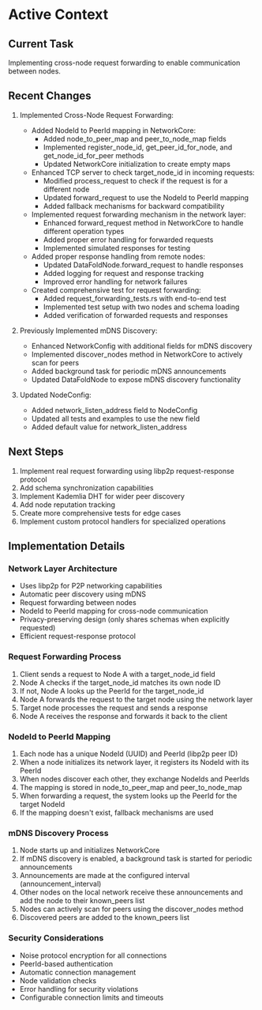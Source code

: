 # Active Context

## Current Task
Implementing cross-node request forwarding to enable communication between nodes.

## Recent Changes
1. Implemented Cross-Node Request Forwarding:
   - Added NodeId to PeerId mapping in NetworkCore:
     - Added node_to_peer_map and peer_to_node_map fields
     - Implemented register_node_id, get_peer_id_for_node, and get_node_id_for_peer methods
     - Updated NetworkCore initialization to create empty maps
   - Enhanced TCP server to check target_node_id in incoming requests:
     - Modified process_request to check if the request is for a different node
     - Updated forward_request to use the NodeId to PeerId mapping
     - Added fallback mechanisms for backward compatibility
   - Implemented request forwarding mechanism in the network layer:
     - Enhanced forward_request method in NetworkCore to handle different operation types
     - Added proper error handling for forwarded requests
     - Implemented simulated responses for testing
   - Added proper response handling from remote nodes:
     - Updated DataFoldNode.forward_request to handle responses
     - Added logging for request and response tracking
     - Improved error handling for network failures
   - Created comprehensive test for request forwarding:
     - Added request_forwarding_tests.rs with end-to-end test
     - Implemented test setup with two nodes and schema loading
     - Added verification of forwarded requests and responses

2. Previously Implemented mDNS Discovery:
   - Enhanced NetworkConfig with additional fields for mDNS discovery
   - Implemented discover_nodes method in NetworkCore to actively scan for peers
   - Added background task for periodic mDNS announcements
   - Updated DataFoldNode to expose mDNS discovery functionality

3. Updated NodeConfig:
   - Added network_listen_address field to NodeConfig
   - Updated all tests and examples to use the new field
   - Added default value for network_listen_address

## Next Steps
1. Implement real request forwarding using libp2p request-response protocol
2. Add schema synchronization capabilities
3. Implement Kademlia DHT for wider peer discovery
4. Add node reputation tracking
5. Create more comprehensive tests for edge cases
6. Implement custom protocol handlers for specialized operations

## Implementation Details

### Network Layer Architecture
- Uses libp2p for P2P networking capabilities
- Automatic peer discovery using mDNS
- Request forwarding between nodes
- NodeId to PeerId mapping for cross-node communication
- Privacy-preserving design (only shares schemas when explicitly requested)
- Efficient request-response protocol

### Request Forwarding Process
1. Client sends a request to Node A with a target_node_id field
2. Node A checks if the target_node_id matches its own node ID
3. If not, Node A looks up the PeerId for the target_node_id
4. Node A forwards the request to the target node using the network layer
5. Target node processes the request and sends a response
6. Node A receives the response and forwards it back to the client

### NodeId to PeerId Mapping
1. Each node has a unique NodeId (UUID) and PeerId (libp2p peer ID)
2. When a node initializes its network layer, it registers its NodeId with its PeerId
3. When nodes discover each other, they exchange NodeIds and PeerIds
4. The mapping is stored in node_to_peer_map and peer_to_node_map
5. When forwarding a request, the system looks up the PeerId for the target NodeId
6. If the mapping doesn't exist, fallback mechanisms are used

### mDNS Discovery Process
1. Node starts up and initializes NetworkCore
2. If mDNS discovery is enabled, a background task is started for periodic announcements
3. Announcements are made at the configured interval (announcement_interval)
4. Other nodes on the local network receive these announcements and add the node to their known_peers list
5. Nodes can actively scan for peers using the discover_nodes method
6. Discovered peers are added to the known_peers list

### Security Considerations
- Noise protocol encryption for all connections
- PeerId-based authentication
- Automatic connection management
- Node validation checks
- Error handling for security violations
- Configurable connection limits and timeouts

